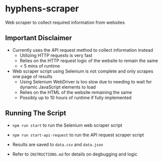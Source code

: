 # hyphens-scraper

Web scraper to collect required information from websites

## Important Disclaimer

-   Currently uses the API request method to collect information instead
    -   Utilizing HTTP requests is very fast
    -   Relies on the HTTP request logic of the website to remain the same
    -   < 5 mins of runtime
-   Web scraper script using Selenium is not complete and only scrapes one page of results
    -   Using Selenium WebDriver is too slow due to needing to wait for dynamic JavaScript
        elements to load
    -   Relies on the HTML of the website remaining the same
    -   Possibly up to 10 hours of runtime if fully implemented

## Running The Script

-   `npm run start` to run the Selenium web scraper script
-   `npm run start-api-request` to run the API request scraper script

-   Results are saved to `data.csv` and `data.json`
-   Refer to `INSTRUCTIONS.md` for details on degbugging and logic

